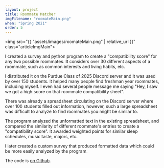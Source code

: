 ```yaml
---
layout: project
title: Roommate Matcher
imgFilename: "roomateMain.png"
when: "Spring 2021"
order: 5
---
```

<img src="{{ "assets/images/roomateMain.png" | relative_url }}" class="articleImgMain">

I created a survey and python program to create a "compatibility score" for any two possible roommates. It considers over 30 different aspects of a roommate, such as common interests and living habits, etc. 

I distributed it on the Purdue Class of 2025 Discord server and it was used by over 150 students. It helped many people find freshman year roommates, including myself. I even had several people message me saying "Hey, I saw we got a high score on that roommate compatibility sheet".

There was already a spreadsheet circulating on the Discord server where over 100 students filled out information, however, such a large spreadsheet was difficult to analyze  to find roommates you might be similar to.

The program analyzed the unformatted text in the existing spreadsheet, and compared the similarity of different roommate's entries to create a "compatibility score". It awarded weighted points for similar sleep schedules, music taste, majors, etc.

I later created a custom survey that produced formatted data which could be more easily analyzed by the program.

The code is <a href="https://github.com/matt-lewton9/PurdueRoomate-Matcher" class="link" target="_blank" rel="noopener noreferrer">on Github</a>.